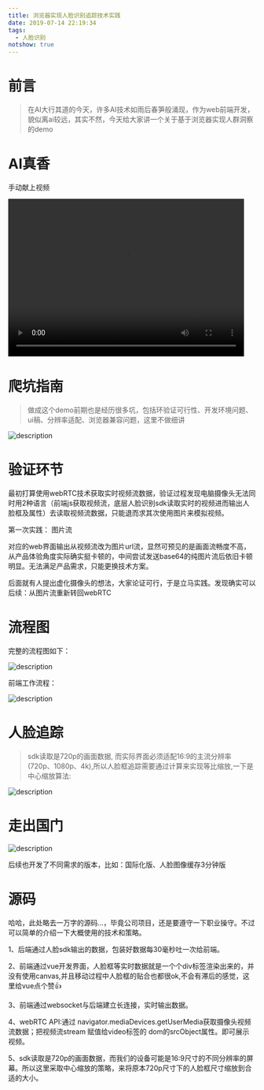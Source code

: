 ```yaml
---
title: 浏览器实现人脸识别追踪技术实践
date: 2019-07-14 22:19:34
tags: 
  - 人脸识别
notshow: true
---
```


# 前言
> 在AI大行其道的今天，许多AI技术如雨后春笋般涌现，作为web前端开发，貌似离ai较远，其实不然，今天给大家讲一个关于基于浏览器实现人群洞察的demo


# AI真香

手动献上视频

<video width="480" height="320" controls>
<source src="b.mp4">
</video>

# 爬坑指南
>做成这个demo前期也是经历很多坑，包括环验证可行性、开发环境问题、ui稿、分辨率适配、浏览器兼容问题，这里不做细讲

![description](cry.png)



# 验证环节

最初打算使用webRTC技术获取实时视频流数据，验证过程发现电脑摄像头无法同时用2种语言（前端js获取视频流，底层人脸识别sdk读取实时的视频进而输出人脸框及属性）去读取视频流数据，只能退而求其次使用图片来模拟视频。

第一次实践： 图片流

对应的web界面输出从视频流改为图片url流，显然可预见的是画面流畅度不高，从产品体验角度实际确实挺卡顿的，中间尝试发送base64的纯图片流后依旧卡顿明显。无法满足产品需求，只能更换技术方案。

后面就有人提出虚化摄像头的想法，大家论证可行，于是立马实践。发现确实可以
后续：从图片流重新转回webRTC

# 流程图

完整的流程图如下：

![description](2.png)

前端工作流程：

![description](3.png)

# 人脸追踪
> sdk读取是720p的画面数据, 而实际界面必须适配16:9的主流分辨率(720p、1080p、4k),所以人脸框追踪需要通过计算来实现等比缩放,一下是中心缩放算法:

![description](5.png)

# 走出国门
![description](4.jpeg)

后续也开发了不同需求的版本，比如：国际化版、人脸图像缓存3分钟版

# 源码

哈哈，此处略去一万字的源码...，毕竟公司项目，还是要遵守一下职业操守。不过可以简单的介绍一下大概使用的技术和策略。

1、后端通过人脸sdk输出的数据，包装好数据每30毫秒吐一次给前端。

2、前端通过vue开发界面，人脸框等实时数据就是一个个div标签渲染出来的，并没有使用canvas,并且移动过程中人脸框的贴合也都很ok,不会有滞后的感觉，这里给vue点个赞👍

3、前端通过websocket与后端建立长连接，实时输出数据。

4、webRTC API:通过 navigator.mediaDevices.getUserMedia获取摄像头视频流数据；把视频流stream 赋值给video标签的 dom的srcObject属性。即可展示视频。

5、sdk读取是720p的画面数据，而我们的设备可能是16:9尺寸的不同分辨率的屏幕。所以这里采取中心缩放的策略，来将原本720p尺寸下的人脸框尺寸缩放到合适的大小。

